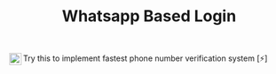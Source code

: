 <h1 align="center">Whatsapp Based Login</h1></br>
<p align="left">
<img align="left" alt="Whatsapp" width="22px" src="https://upload.wikimedia.org/wikipedia/commons/thumb/6/6b/WhatsApp.svg/512px-WhatsApp.svg.png" />
  Try this to implement fastest phone number verification system [⚡]
</p>
